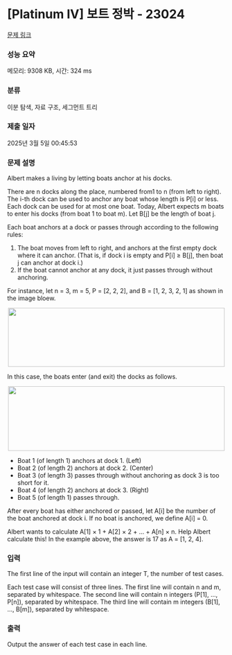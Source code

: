 # [Platinum IV] 보트 정박 - 23024 

[문제 링크](https://www.acmicpc.net/problem/23024) 

### 성능 요약

메모리: 9308 KB, 시간: 324 ms

### 분류

이분 탐색, 자료 구조, 세그먼트 트리

### 제출 일자

2025년 3월 5일 00:45:53

### 문제 설명

<p>Albert makes a living by letting boats anchor at his docks.</p>

<p>There are n docks along the place, numbered from1  to n (from left to right). The i-th dock can be used to anchor any boat whose length is P[i] or less. Each dock can be used for at most one boat. Today, Albert expects m boats to enter his docks (from boat 1 to boat m). Let B[j] be the length of boat j.</p>

<p>Each boat anchors at a dock or passes through according to the following rules:</p>

<ol>
	<li>The boat moves from left to right, and anchors at the first empty dock where it can anchor. (That is, if dock i is empty and P[i] ≥ B[j], then boat j can anchor at dock i.)</li>
	<li>If the boat cannot anchor at any dock, it just passes through without anchoring.</li>
</ol>

<p>For instance, let n = 3, m = 5, P = [2, 2, 2], and B = [1, 2, 3, 2, 1] as shown in the image bloew.</p>

<p style="text-align: center;"><img alt="" src="https://upload.acmicpc.net/6f04aa92-4c78-409d-8ac4-0d2845dba093/-/preview/" style="height: 136px; width: 500px;"></p>

<p>In this case, the boats enter (and exit) the docks as follows.</p>

<p style="text-align: center;"><img alt="" src="https://upload.acmicpc.net/fd140e5f-9708-4bd8-803f-9bbebf5e9099/-/preview/" style="height: 149px; width: 500px;"></p>

<ul>
	<li>Boat 1 (of length 1) anchors at dock 1. (Left)</li>
	<li>Boat 2 (of length 2) anchors at dock 2. (Center)</li>
	<li>Boat 3 (of length 3) passes through without anchoring as dock 3 is too short for it.</li>
	<li>Boat 4 (of length 2) anchors at dock 3. (Right)</li>
	<li>Boat 5 (of length 1) passes through.</li>
</ul>

<p>After every boat has either anchored or passed, let A[i] be the number of the boat anchored at dock i. If no boat is anchored, we define A[i] = 0.</p>

<p>Albert wants to calculate A[1] × 1 + A[2] × 2 + ... + A[n] × n. Help Albert calculate this! In the example above, the answer is 17 as A = [1, 2, 4].</p>

### 입력 

 <p>The first line of the input will contain an integer T, the number of test cases.</p>

<p>Each test case will consist of three lines. The first line will contain n and m, separated by whitespace. The second line will contain n integers (P[1], ..., P[n]), separated by whitespace. The third line will contain m integers (B[1], ..., B[m]), separated by whitespace.</p>

### 출력 

 <p>Output the answer of each test case in each line.</p>

